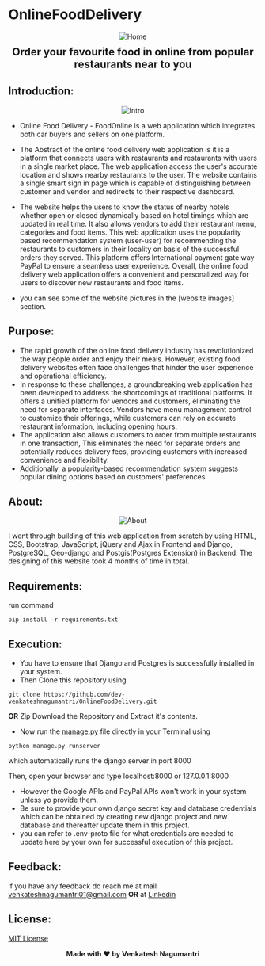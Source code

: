 # OnlineFoodDelivery
<p align="center">
  <img src="" alt="Home" >
  <h2 align="center" style="margin-top: -4px !important;"> Order your favourite food in online from popular restaurants near to you </h2>
</p>

## Introduction:

<p align="center">
  <img src="" alt="Intro" >
</p>

- Online Food Delivery - FoodOnline is a web application which integrates both car buyers and sellers on one platform.

- The Abstract of the online food delivery web application is it is a platform that connects users with restaurants
and restaurants with users in a single market place. The web application access the user's accurate location and shows
nearby restaurants to the user. The website contains a single smart sign in page which is capable of distinguishing
between customer and vendor and redirects to their respective dashboard.
- The website helps the users to know the status of nearby hotels whether open or closed dynamically based on hotel
timings which are updated in real time. It also allows vendors to add their restaurant menu, categories and food items. This web application uses the popularity based recommendation system (user-user) for recommending the restaurants to customers in their locality on basis of the successful orders they served. This platform offers International payment
gate way PayPal to ensure a seamless user experience. Overall, the online food delivery web application offers a
convenient and personalized way for users to discover new restaurants and food items.

- you can see some of the website pictures in the [website images] section.
  
## Purpose:
- The rapid growth of the online food delivery industry has revolutionized the way people order and enjoy their meals.
However, existing food delivery websites often face challenges that hinder the user experience and operational efficiency.
- In response to these challenges, a groundbreaking web application has been developed to address the shortcomings of traditional platforms. It offers a unified platform for vendors and customers, eliminating the need for separate interfaces. Vendors have menu management control to customize their offerings, while customers can rely on accurate restaurant information, including opening hours.
- The application also allows customers to order from multiple restaurants in one transaction, This eliminates the need
for separate orders and potentially reduces delivery fees, providing customers with increased convenience and flexibility.
- Additionally, a popularity-based recommendation system suggests popular dining options based on customers' preferences.
 
## About:
<p align="center">
  <img src="" alt="About">
</p>

I went through building of this web application from scratch by using HTML, CSS, Bootstrap, JavaScript, jQuery and Ajax in Frontend and Django, PostgreSQL, Geo-django and Postgis(Postgres Extension) in Backend. The designing of this website took 4 months of time in total.

## Requirements:

run command 

```
pip install -r requirements.txt
```

## Execution:
- You have to ensure that Django and Postgres is successfully installed in your system. 
-	Then Clone this repository using
```
git clone https://github.com/dev-venkateshnagumantri/OnlineFoodDelivery.git
```
**OR**
Zip Download the Repository and Extract it's contents.
-	Now run the [manage.py](https://github.com/dev-venkateshnagumantri/OnlineFoodDelivery/blob/master/manage.py) file
directly in your Terminal using
```
python manage.py runserver 
```
which automatically runs the django server in port 8000

Then, open your browser and type localhost:8000 or 127.0.0.1:8000

- However the Google APIs and PayPal APIs won't work in your system unless yo provide them.
- Be sure to provide your own django secret key and database credentials which can be obtained by creating new django project and new database and thereafter update them in this project.
- you can refer to .env-proto file for what credentials are needed to update here by your own for successful execution of this project.
  
## Feedback:

if you have any feedback do reach me at mail venkateshnagumantri01@gmail.com **OR** at [Linkedin](https://www.linkedin.com/in/venkateshnagumantri)

## License:

[MIT License](License)


<p align='center'><b>Made with ❤ by Venkatesh Nagumantri</b></p>


 








